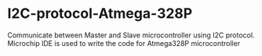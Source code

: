 # I2C-protocol-Atmega-328P
Communicate between Master and Slave microcontroller using I2C protocol. Microchip IDE is used to write the code for Atmega328P microcontroller
